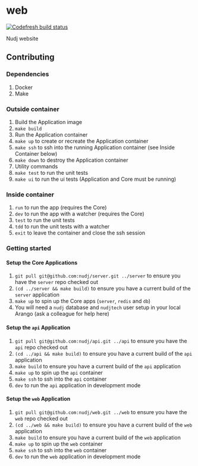 # web

[![Codefresh build status]( https://g.codefresh.io/api/badges/build?repoOwner=nudj&repoName=web&branch=master&pipelineName=master&accountName=collingo&key=eyJhbGciOiJIUzI1NiJ9.NThhZDVhYzdhOGU4YWUwMTAwMzQ4MTcz.LswrznCGW0BHHD1jCDCg-EWQm_-4_j0qwWCvUTZcCYA&type=cf-1)]( https://g.codefresh.io/repositories/nudj/web/builds?filter=trigger:build;branch:master;service:58af1fc2a6eaef01000f1bd6~master)

Nudj website

## Contributing

### Dependencies

1. Docker
1. Make

### Outside container

1. Build the Application image
  1. `make build`
1. Run the Application container
  1. `make up` to create or recreate the Application container
  1. `make ssh` to ssh into the running Application container (see Inside Container below)
  1. `make down` to destroy the Application container
1. Utility commands
  1. `make test` to run the unit tests
  1. `make ui` to run the ui tests (Application and Core must be running)

### Inside container

1. `run` to run the app (requires the Core)
1. `dev` to run the app with a watcher (requires the Core)
1. `test` to run the unit tests
1. `tdd` to run the unit tests with a watcher
1. `exit` to leave the container and close the ssh session

### Getting started

#### Setup the Core Applications

1. `git pull git@github.com:nudj/server.git ../server` to ensure you have the `server` repo checked out
1. `(cd ../server && make build)` to ensure you have a current build of the `server` application
1. `make up` to spin up the Core apps (`server`, `redis` and `db`)
1. You will need a `nudj` database and `nudjtech` user setup in your local Arango (ask a colleague for help here)

#### Setup the `api` Application

1. `git pull git@github.com:nudj/api.git ../api` to ensure you have the `api` repo checked out
1. `(cd ../api && make build)` to ensure you have a current build of the `api` application
1. `make build` to ensure you have a current build of the `api` application
1. `make up` to spin up the `api` container
1. `make ssh` to ssh into the `api` container
1. `dev` to run the `api` application in development mode

#### Setup the `web` Application

1. `git pull git@github.com:nudj/web.git ../web` to ensure you have the `web` repo checked out
1. `(cd ../web && make build)` to ensure you have a current build of the `web` application
1. `make build` to ensure you have a current build of the `web` application
1. `make up` to spin up the `web` container
1. `make ssh` to ssh into the `web` container
1. `dev` to run the `web` application in development mode

